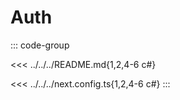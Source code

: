 # Auth

::: code-group

<<< ../../../README.md{1,2,4-6 c#}

<<< ../../../next.config.ts{1,2,4-6 c#}
:::

